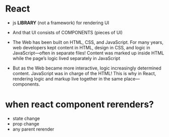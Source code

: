 # React
* js **LIBRARY** (not a framework) for rendering UI
* And that UI consists of COMPONENTS (pieces of UI)


* The Web has been built on HTML, CSS, and JavaScript. For many years, web developers kept content in HTML, design in CSS, and logic in JavaScript—often in separate files! Content was marked up inside HTML while the page’s logic lived separately in JavaScript
* But as the Web became more interactive, logic increasingly determined content. JavaScript was in charge of the HTML! This is why in React, rendering logic and markup live together in the same place—components.



# when react component rerenders?
* state change
* prop change
* any parent rerender




